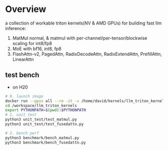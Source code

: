 # Overview

a collection of workable triton kernels(NV & AMD GPUs) for building fast llm inference:

1. MatMul normal, & matmul with per-channel/per-tensor/blockwise scaling for int8/fp8 
2. MoE with bf16, int8, fp8 
3. FlashAttn-v2, PagedAttn, RadixDecodeAttn, RadixExtendAttn, PrefillAttn, LinearAttn 



## test bench 

* on H20

```sh
# 0. launch image 
docker run --gpus all --rm -it -v /home/david/kernels/llm_triton_kernels:/workspace/llm_triton_kernels -w /workspace  nvcr.io/nvidia/pytorch:24.11-py3
cd /workspace/llm_triton_kernels 
export PYTHONPATH=$(pwd):$PYTHONPATH
# 1. unit test 
python3 unit_test/test_matmul.py 
python3 unit_test/test_fusedattn.py 

# 2. bench perf 
python3 benchmark/bench_matmul.py 
python3 benchmark/bench_fusedattn.py


```









